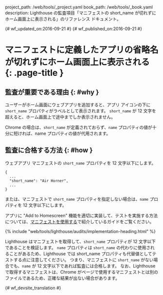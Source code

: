 project_path: /web/tools/_project.yaml
book_path: /web/tools/_book.yaml
description: Lighthouse の監査項目「マニフェストの short_name が切れずにホーム画面上に表示される」のリファレンス ドキュメント。

{# wf_updated_on:2016-09-21 #}
{# wf_published_on:2016-09-21 #}

# マニフェストに定義したアプリの省略名が切れずにホーム画面上に表示される {: .page-title }

##  監査が重要である理由 {: #why }

ユーザーがホーム画面にウェブアプリを追加すると、アプリ アイコンの下に `short_name` プロパティがラベルとして表示されます。
`short_name` が 12 文字を超えると、ホーム画面上で途中までしか表示されません。


Chrome の場合は、`short_name` が定義されておらず、`name` プロパティの値が十分に短ければ、name プロパティの値が代用されます。


##  監査に合格する方法 {: #how }

ウェブアプリ マニフェストの `short_name` プロパティを 12 文字以下にします。

    {
      ...
      "short_name": "Air Horner",
      ...
    }

または、マニフェストで `short_name` プロパティを指定しない場合は、`name`
プロパティを 12 文字以下にします。

アプリに "Add to Homescreen"
機能を適切に実装して、テストを実施する方法については、[マニフェストを使用する](manifest-exists#how)で紹介しているガイドをご覧ください。


{% include "web/tools/lighthouse/audits/implementation-heading.html" %}

Lighthouse はマニフェストを取得して、`short_name` プロパティが 12 文字以下であることを検証します。
`name` プロパティは `short_name` の代わりに使用されることがあるため、Lighthouse では short_name プロパティも代替値としてテストする点に注意してください。
つまり、マニフェストに `short_name` がない場合でも、`name` が 12 文字以下であれば監査には合格します。
なお、Lighthouse
で取得するマニフェストは、Chrome がページで使用するマニフェストとは別のファイルであるため、正確な結果が出ない場合があります。



{# wf_devsite_translation #}

